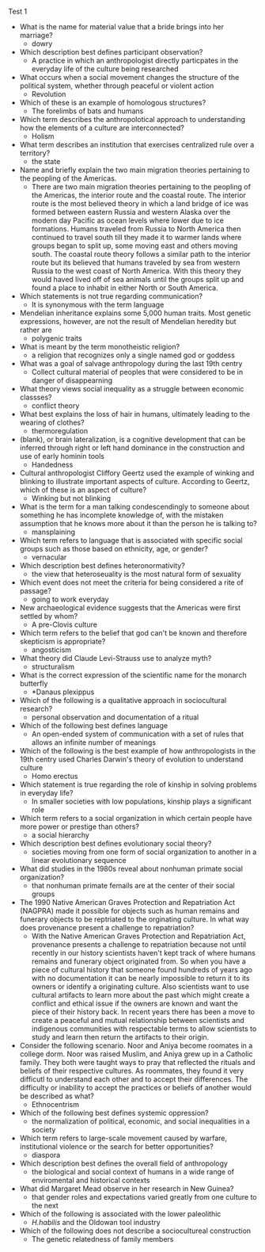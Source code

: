Test 1 
 - What is the name for material value that a bride brings into her marriage?
	 - dowry 
- Which description best defines participant observation?
	- A practice in which an anthropologist directly particpates in the everyday life of the culture being researched
- What occurs when a social movement changes the structure of the political system, whether through peaceful or violent action 
	- Revolution
- Which of these is an example of homologous structures?
	- The forelimbs of bats and humans 
- Which term describes the anthropolotical approach to understanding how the elements of a culture are interconnected?
	- Holism
- What term describes an institution that exercises centralized rule over a territory?
	- the state
- Name and briefly explain the two main migration theories pertaining to the peopling of the Americas. 
	- There are two main migration theories pertaining to the peopling of the Americas, the interior route and the coastal route. The interior route is the most believed theory in which a land bridge of ice was formed between eastern Russia and western Alaska over the modern day Pacific as ocean levels where lower due to ice formations. Humans traveled from Russia to North America then continued to travel south till they made it to warmer lands where groups began to split up, some moving east and others moving south. The coastal route theory follows a similar path to the interior route but its believed that humans traveled by sea from western Russia to the west coast of North America. With this theory they would haved lived off of sea animals until the groups split up and found a place to inhabit in either North or South America.
- Which statements is not true regarding communication?
	- It is synonymous with the term language
- Mendelian inheritance explains some 5,000 human traits. Most genetic expressions, however, are not the result of Mendelian heredity but rather are 
	- polygenic traits
- What is meant by the term monotheistic religion?
	- a religion that recognizes only a single named god or goddess
- What was a goal of salvage anthropology during the last 19th centry 
	- Collect cultural material of peoples that were considered to be in danger of disappearning
- What theory views social inequality as a struggle between economic classses?
	- conflict theory 
- What best explains the loss of hair in humans, ultimately leading to the wearing of clothes?
	- thermoregulation
- (blank), or brain lateralization, is a cognitive development that can be inferred through right or left hand dominance in the construction and use of early hominin tools 
	- Handedness
- Cultural anthropologist Cliffory Geertz used the example of winking and blinking to illustrate important aspects of culture. According to Geertz, which of these is an aspect of culture?
	- Winking but not blinking
- What is the term for a man talking condescendingly to someone about something he has incomplete knowledge of, with the mistaken assumption that he knows more about it than the person he is talking to?
	- mansplaining
- Which term refers to language that is associated with specific social groups such as those based on ethnicity, age, or gender?
	- vernacular
- Which description best defines heteronormativity?
	- the view that heteroseuality is the most natural form of sexuality
- Which event does not meet the criteria for being considered a rite of passage?
	- going to work everyday 
- New archaeological evidence suggests that the Americas were first settled by whom?
	- A pre-Clovis culture
- Which term refers to the belief that god can't be known and therefore skepticism is appropriate?
	- angosticism
- What theory did Claude Levi-Strauss use to analyze myth?
	- structuralism
- What is the correct expression of the scientific name for the monarch butterfly 
	- *Danaus plexippus
- Which of the following is a qualitative approach in sociocultural research?
	- personal observation and documentation of a ritual
- Which of the following best defines language
	- An open-ended system of communication with a set of rules that allows an infinite number of meanings
- Which of the following is the best example of how anthropologists in the 19th centry used Charles Darwin's theory of evolution to understand culture
	- Homo erectus
- Which statement is true regarding the role of kinship in solving problems in everyday life?
	- In smaller societies with low populations, kinship plays a significant role 
- Which term refers to a social organization in which certain people have more power or prestige than others?
	- a social hierarchy 
- Which description best defines evolutionary social theory?
	- societies moving from one form of social organization to another in a linear evolutionary sequence 
- What did studies in the 1980s reveal about nonhuman primate social organization?
	- that nonhuman primate femails are at the center of their social groups
- The 1990 Native American Graves Protection and Repatriation Act (NAGPRA) made it possible for objects such as human remains and funerary objects to be reptriated to the orginating culture. In what way does provenance present a challenge to repatriation?
	- With the Native American Graves Protection and Repatriation Act, provenance presents a challenge to repatriation because not until recently in our history scientists haven't kept track of where humans remains and funerary object originated from. So when you have a piece of cultural history that someone found hundreds of years ago with no documentation it can be nearly impossible to return it to its owners or identify a originating culture. Also scientists want to use cultural artifacts to learn more about the past which might create a conflict and ethical issue if the owners are known and want the piece of their history back. In recent years there has been a move to create a peaceful and mutual relationship between scientists and indigenous communities with respectable terms to allow scientists to study and learn then return the artifacts to their origin.
- Consider the following scenario. Noor and Aniya become roomates in a college dorm. Noor was raised Muslim, and Aniya grew up in a Catholic family. They both were taught ways to pray that reflected the rituals and beliefs of their respective cultures. As roommates, they found it very difficutl to understand each other and to accept their differences. The difficulty or inability to accept the practices or beliefs of another would be described as what?
	- Ethnocentrism
- Which of the following best defines systemic oppression?
	- the normalization of political, economic, and social inequalities in a society 
- Which term refers to large-scale movement caused by warfare, institutional violence or the search for better opportunities?
	- diaspora
- Which description best defines the overall field of anthropology
	- the biological and social context of humans in a wide range of enviromental and historical contexts
- What did Margaret Mead observe in her research in New Guinea?
	- that gender roles and expectations varied greatly from one culture to the next
- Which of the following is associated with the lower paleolithic
	- *H.habilis* and the Oldowan tool industry 
- Which of the following does not describe a sociocultureal construction
	- The genetic relatedness of family members